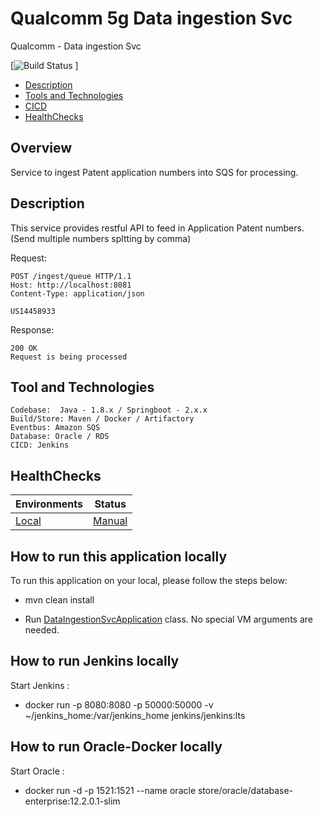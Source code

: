# Qualcomm 5g Data ingestion Svc
Qualcomm - Data ingestion Svc

[![Build Status](http://localhost:8080/job/data-ingestion-svc/) ]

* [Description](#desc)
* [Tools and Technologies](#tools)
* [CICD](#cicd)
* [HealthChecks](#health)


## Overview ##
Service to ingest Patent application numbers into SQS for processing.
<a name="desc"></a>
## Description

This service provides restful API to feed in Application Patent numbers.
(Send multiple numbers spltting by comma)

Request:

```http request
POST /ingest/queue HTTP/1.1
Host: http://localhost:8081
Content-Type: application/json

US14458933
```

Response:

```
200 OK
Request is being processed
```



<a name="tools"></a>
## Tool and Technologies
    Codebase:  Java - 1.8.x / Springboot - 2.x.x
    Build/Store: Maven / Docker / Artifactory
    Eventbus: Amazon SQS
    Database: Oracle / RDS
    CICD: Jenkins

<a name="endpoints"></a>
## HealthChecks
| Environments|Status |
| :----| :---:|
| [Local](http://localhost:8091/actuator/health) | [Manual](#localsetup)|

## How to run this application locally

To run this application on your local, please follow the steps below:

* mvn clean install

* Run [DataIngestionSvcApplication](/Users/sravindra1/code/personal/data-ingesion-svc/src/main/java/com/personal/dataingestionsvc/DataIngestionSvcApplication.java) class. No special VM arguments are needed.

## How to run Jenkins locally
Start Jenkins :

* docker run -p 8080:8080 -p 50000:50000 -v ~/jenkins_home:/var/jenkins_home jenkins/jenkins:lts

## How to run Oracle-Docker locally
Start Oracle :
* docker run -d -p 1521:1521 --name oracle store/oracle/database-enterprise:12.2.0.1-slim